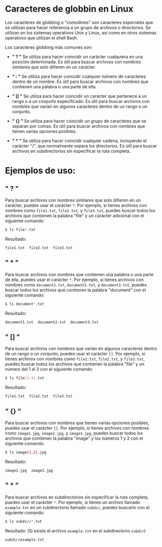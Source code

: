 # Caracteres de globbin en Linux

Los caracteres de globbing o "comodines" son caracteres especiales que se utilizan para hacer referencia a un grupo de archivos o directorios. Se utilizan en los sistemas operativos Unix y Linux, así como en otros sistemas operativos que utilizan el shell Bash.

Los caracteres globbing más comunes son:

* **" ? "** Se utiliza para hacer coincidir un carácter cualquiera en una posición determinada. Es útil para buscar archivos con nombres similares que solo difieren en un carácter.


* **" : "** Se utiliza para hacer coincidir cualquier número de caracteres dentro de un nombre. Es útil para buscar archivos con nombres que contienen una palabra o una parte de ella.


* **" [] "** Se utiliza para hacer coincidir un carácter que pertenece a un rango o a un conjunto especificado. Es útil para buscar archivos con nombres que varían en algunos caracteres dentro de un rango o un conjunto.


* **" {} "** Se utiliza para hacer coincidir un grupo de caracteres que se separan por comas. Es útil para buscar archivos con nombres que tienen varias opciones posibles.


* **" * "** Se utiliza para hacer coincidir cualquier cadena, incluyendo el carácter "/", que normalmente separa los directorios. Es útil para buscar archivos en subdirectorios sin especificar la ruta completa.


# Ejemplos de uso: 



## " ? " 
Para buscar archivos con nombres similares que solo difieren en un carácter, puedes usar el carácter `?`. Por ejemplo, si tienes archivos con nombres como `file1.txt`, `file2.txt`, y `file3.txt`, puedes buscar todos los archivos que contienen la palabra "file" y un carácter adicional con el siguiente comando:

```bash
$ ls file?.txt
```

Resultado:

```
file1.txt  file2.txt  file3.txt
```

## " * "
Para buscar archivos con nombres que contienen una palabra o una parte de ella, puedes usar el carácter `*`. Por ejemplo, si tienes archivos con nombres como `document1.txt`, `document2.txt`, y `document3.txt`, puedes buscar todos los archivos que contienen la palabra "document" con el siguiente comando:

```bash
$ ls document*.txt
```

Resultado:

```
document1.txt  document2.txt  document3.txt
```

## " [] "
Para buscar archivos con nombres que varían en algunos caracteres dentro de un rango o un conjunto, puedes usar el carácter `[]`. Por ejemplo, si tienes archivos con nombres como `file1.txt`, `file2.txt`, y `file3.txt`, puedes buscar todos los archivos que contienen la palabra "file" y un número del 1 al 3 con el siguiente comando:

```bash
$ ls file[1-3].txt
```

Resultado:

```
file1.txt  file2.txt  file3.txt
```

## " {} "
Para buscar archivos con nombres que tienen varias opciones posibles, puedes usar el carácter `{}`. Por ejemplo, si tienes archivos con nombres como `image1.jpg`, `image2.jpg`, y `image3.jpg`, puedes buscar todos los archivos que contienen la palabra "image" y los números 1 y 2 con el siguiente comando:

```bash
$ ls image{1,2}.jpg
```

Resultado:

```
image1.jpg  image2.jpg
```

## " * "
Para buscar archivos en subdirectorios sin especificar la ruta completa, puedes usar el carácter `*`. Por ejemplo, si tienes un archivo llamado `example.txt` en un subdirectorio llamado `subdir`, puedes buscarlo con el siguiente comando:

```bash
$ ls subdir/*.txt
```

Resultado: (Si existe el archivo `example.txt` en el subdirectorio `subdir`)

```
subdir/example.txt
```